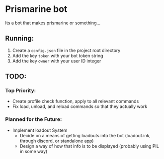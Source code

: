 # Prismarine bot
Its a bot that makes prismarine or something...


## Running:
1. Create a `config.json` file in the project root directory
1. Add the key `token` with your bot token string
1. Add the key `owner` with your user ID integer

## TODO:
### Top Priority:
- Create profile check function, apply to all relevant commands
- Fix load, unload, and reload commands so that they actually work

### Planned for the Future:
- Implement loadout System
    - Decide on a means of getting loadouts into the bot (loadout.ink, through discord, or standalone app)
    - Design a way of how that info is to be displayed (probably using PIL in some way)
